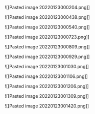 
![[Pasted image 20220123000204.png]]

![[Pasted image 20220123000438.png]]

![[Pasted image 20220123000540.png]]

![[Pasted image 20220123000723.png]]


![[Pasted image 20220123000809.png]]


![[Pasted image 20220123000929.png]]

![[Pasted image 20220123001030.png]]

![[Pasted image 20220123001106.png]]

![[Pasted image 20220123001206.png]]

![[Pasted image 20220123001309.png]]

![[Pasted image 20220123001420.png]]

